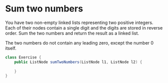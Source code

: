 # Sum two numbers

You have two non-empty linked lists representing two positive integers. Each of their nodes contain a single digit and the digits are stored in reverse order. Sum the two numbers and return the result as a linked list.

The two numbers do not contain any leading zero, except the number 0 itself.

```java
class Exercise {
    public ListNode sumTwoNumbers(ListNode l1, ListNode l2) {
        
    }
}
```
